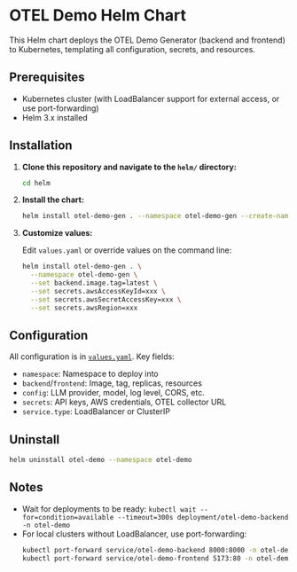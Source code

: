 # OTEL Demo Helm Chart

This Helm chart deploys the OTEL Demo Generator (backend and frontend) to Kubernetes, templating all configuration, secrets, and resources.

## Prerequisites

- Kubernetes cluster (with LoadBalancer support for external access, or use port-forwarding)
- Helm 3.x installed

## Installation

1. **Clone this repository and navigate to the `helm/` directory:**

   ```sh
   cd helm
   ```

2. **Install the chart:**

   ```sh
   helm install otel-demo-gen . --namespace otel-demo-gen --create-namespace
   ```

3. **Customize values:**

   Edit `values.yaml` or override values on the command line:

   ```sh
   helm install otel-demo-gen . \
     --namespace otel-demo-gen \
     --set backend.image.tag=latest \
     --set secrets.awsAccessKeyId=xxx \
     --set secrets.awsSecretAccessKey=xxx \
     --set secrets.awsRegion=xxx
   ```

## Configuration

All configuration is in [`values.yaml`](values.yaml). Key fields:

- `namespace`: Namespace to deploy into
- `backend`/`frontend`: Image, tag, replicas, resources
- `config`: LLM provider, model, log level, CORS, etc.
- `secrets`: API keys, AWS credentials, OTEL collector URL
- `service.type`: LoadBalancer or ClusterIP

## Uninstall

```sh
helm uninstall otel-demo --namespace otel-demo
```

## Notes

- Wait for deployments to be ready:
  `kubectl wait --for=condition=available --timeout=300s deployment/otel-demo-backend -n otel-demo`
- For local clusters without LoadBalancer, use port-forwarding:
  ```sh
  kubectl port-forward service/otel-demo-backend 8000:8000 -n otel-demo &
  kubectl port-forward service/otel-demo-frontend 5173:80 -n otel-demo &
  ```
